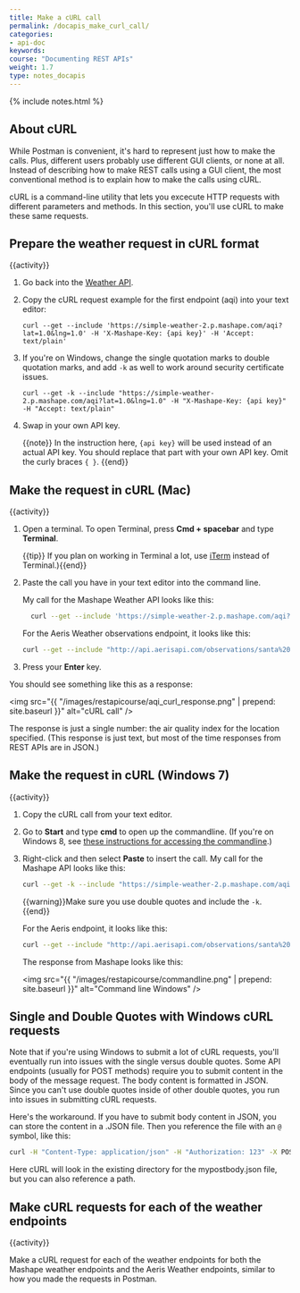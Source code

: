 ```yaml
---
title: Make a cURL call
permalink: /docapis_make_curl_call/
categories:
- api-doc
keywords: 
course: "Documenting REST APIs"
weight: 1.7
type: notes_docapis
---
```

{% include notes.html %}

## About cURL

While Postman is convenient, it's hard to represent just how to make the calls. Plus, different users probably use different GUI clients, or none at all. Instead of describing how to make REST calls using a GUI client, the most conventional method is to explain how to make the calls using cURL.

cURL is a command-line utility that lets you excecute HTTP requests with different parameters and methods. In this section, you'll use cURL to make these same requests.

## Prepare the weather request in cURL format

{{activity}}
1. Go back into the [Weather API](https://www.mashape.com/fyhao/weather-13).
2. Copy the cURL request example for the first endpoint (aqi) into your text editor:

	```
	curl --get --include 'https://simple-weather-2.p.mashape.com/aqi?lat=1.0&lng=1.0' -H 'X-Mashape-Key: {api key}' -H 'Accept: text/plain'
	```
3. If you're on Windows, change the single quotation marks to double quotation marks, and add `-k` as well to work around security certificate issues.
	
	```
    curl --get -k --include "https://simple-weather-2.p.mashape.com/aqi?lat=1.0&lng=1.0" -H "X-Mashape-Key: {api key}" -H "Accept: text/plain"
    ```
	
4. Swap in your own API key.

    {{note}} In the instruction here, `{api key}` will be used instead of an actual API key. You should replace that part with your own API key. Omit the curly braces `{ }`. {{end}}

## Make the request in cURL (Mac)
{{activity}}
1. Open a terminal. To open Terminal, press **Cmd + spacebar** and type **Terminal**.

	{{tip}} If you plan on working in Terminal a lot, use <a href="https://www.iterm2.com/">iTerm</a> instead of Terminal.){{end}}
	
2. Paste the call you have in your text editor into the command line.
	
	My call for the Mashape Weather API looks like this:
	
	```bash
	  curl --get --include 'https://simple-weather-2.p.mashape.com/aqi?lat=37.354108&lng=-121.955236' -H 'X-Mashape-Key: {api key}' -H 'Accept: text/plain'
	```
	
	For the Aeris Weather observations endpoint, it looks like this:
	
	```bash
	curl --get --include "http://api.aerisapi.com/observations/santa%20clara,ca?client_id={client id}&client_secret={client secret}" "Accept: application/json"
	```
	
3. Press your **Enter** key. 

You should see something like this as a response:

<img src="{{ "/images/restapicourse/aqi_curl_response.png" | prepend: site.baseurl }}" alt="cURL call" />

The response is just a single number: the air quality index for the location specified. (This response is just text, but most of the time responses from REST APIs are in JSON.)

## Make the request in cURL (Windows 7)
{{activity}}
1. Copy the cURL call from your text editor. 
2. Go to **Start** and type **cmd** to open up the commandline. (If you're on Windows 8, see [these instructions for accessing the commandline](http://pcsupport.about.com/od/windows-8/a/command-prompt-windows-8.htm).)
3. Right-click and then select **Paste** to insert the call. My call for the Mashape API looks like this:
 
	```bash
	curl --get -k --include "https://simple-weather-2.p.mashape.com/aqi?lat=37.354108&lng=-121.955236" -H "X-Mashape-Key: {api key}" -H "Accept: text/plain"
	```
	
	{{warning}}Make sure you use double quotes and include the <code>-k</code>. {{end}}
	
	For the Aeris endpoint, it looks like this:
	
	```bash
	curl --get --include "http://api.aerisapi.com/observations/santa%20clara,ca?client_id={client id}&client_secret={client secret}" -H "Accept: application/json"
	```
	
	The response from Mashape looks like this:

	<img src="{{ "/images/restapicourse/commandline.png" | prepend: site.baseurl }}" alt="Command line Windows" />
	

## Single and Double Quotes with Windows cURL requests

Note that if you're using Windows to submit a lot of cURL requests, you'll eventually run into issues with the single versus double quotes. Some API endpoints (usually for POST methods) require you to submit content in the body of the message request. The body content is formatted in JSON. Since you can't use double quotes inside of other double quotes, you run into issues in submitting cURL requests.

Here's the workaround. If you have to submit body content in JSON, you can store the content in a .JSON file. Then you reference the file with an `@` symbol, like this:

```bash
curl -H "Content-Type: application/json" -H "Authorization: 123" -X POST -d @mypostbody.json http://endpointurl.com/example
```

Here cURL will look in the existing directory for the mypostbody.json file, but you can also reference a path.

## Make cURL requests for each of the weather endpoints

{{activity}}

Make a cURL request for each of the weather endpoints for both the Mashape weather endpoints and the Aeris Weather endpoints, similar to how you made the requests in Postman.


